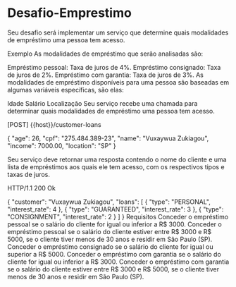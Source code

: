 # Desafio-Emprestimo
Seu desafio será implementar um serviço que determine quais modalidades de empréstimo uma pessoa tem acesso.

Exemplo
As modalidades de empréstimo que serão analisadas são:

Empréstimo pessoal: Taxa de juros de 4%.
Empréstimo consignado: Taxa de juros de 2%.
Empréstimo com garantia: Taxa de juros de 3%.
As modalidades de empréstimo disponíveis para uma pessoa são baseadas em algumas variáveis específicas, são elas:

Idade
Salário
Localização
Seu serviço recebe uma chamada para determinar quais modalidades de empréstimo uma pessoa tem acesso.


[POST] {{host}}/customer-loans


{
  "age": 26,
  "cpf": "275.484.389-23",
  "name": "Vuxaywua Zukiagou",
  "income": 7000.00,
  "location": "SP"
}

Seu serviço deve retornar uma resposta contendo o nome do cliente e uma lista de empréstimos aos quais ele tem acesso, com os respectivos tipos e taxas de juros.


HTTP/1.1 200 Ok

{
  "customer": "Vuxaywua Zukiagou",
  "loans": [
    {
      "type": "PERSONAL",
      "interest_rate": 4
    },
    {
      "type": "GUARANTEED",
      "interest_rate": 3
    },
    {
      "type": "CONSIGNMENT",
      "interest_rate": 2
    }
  ]
}
Requisitos
Conceder o empréstimo pessoal se o salário do cliente for igual ou inferior a R$ 3000.
Conceder o empréstimo pessoal se o salário do cliente estiver entre R$ 3000 e R$ 5000, se o cliente tiver menos de 30 anos e residir em São Paulo (SP).
Conceder o empréstimo consignado se o salário do cliente for igual ou superior a R$ 5000.
Conceder o empréstimo com garantia se o salário do cliente for igual ou inferior a R$ 3000.
Conceder o empréstimo com garantia se o salário do cliente estiver entre R$ 3000 e R$ 5000, se o cliente tiver menos de 30 anos e residir em São Paulo (SP).
